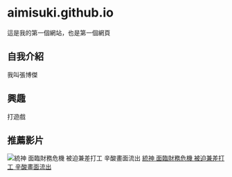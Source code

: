 # aimisuki.github.io

這是我的第一個網站，也是第一個網頁

## 自我介紹
我叫張博傑

## 興趣
打遊戲

## 推薦影片
![統神 面臨財務危機 被迫兼差打工 辛酸畫面流出](https://www.google.com/url?sa=i&url=https%3A%2F%2Fwww.ttshow.tw%2Farticle%2F77270&psig=AOvVaw3yNO_w6mM_u-aDplN445ch&ust=1614395116182000&source=images&cd=vfe&ved=0CAIQjRxqFwoTCPitos7Ihu8CFQAAAAAdAAAAABAK)
[統神 面臨財務危機 被迫兼差打工 辛酸畫面流出](https://www.youtube.com/watch?v=rddmVGgem2Q&list=PLUp1t9SPBl6qzubYABussMGyfmI3bIg4V)
